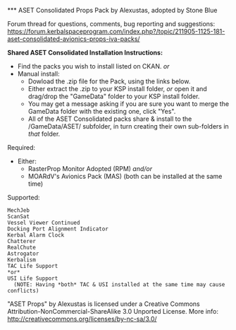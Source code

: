 
*** ASET Consolidated Props Pack by Alexustas, adopted by Stone Blue

Forum thread for questions, comments, bug reporting and suggestions:
https://forum.kerbalspaceprogram.com/index.php?/topic/211905-1125-181-aset-consolidated-avionics-props-iva-packs/

**Shared ASET Consolidated Installation Instructions:**
  - Find the packs you wish to install listed on CKAN.
    *or*
  - Manual install:
    - Dowload the .zip file for the Pack, using the links below.
    - Either extract the .zip to your KSP install folder, *or* open it and drag/drop the "GameData" folder to your KSP install folder.
    - You may get a message asking if you are sure you want to merge the GameData folder with the existing one, click "Yes".
    - All of the ASET Consolidated packs share & install to the /GameData/ASET/ subfolder,
        in turn creating their own sub-folders in *that* folder.

Required:
  - Either:
	- RasterProp Monitor Adopted (RPM)
	 *and/or*
	- MOARdV's Avionics Pack (MAS)
           (both can be installed at the same time)	

Supported:

	MechJeb
	ScanSat
	Vessel Viewer Continued
	Docking Port Alignment Indicator	
	Kerbal Alarm Clock	
	Chatterer
	RealChute	
	Astrogator
	Kerbalism 
	TAC Life Support 
	*or*
	USI Life Support
	  (NOTE: Having *both* TAC & USI installed at the same time may cause conflicts)
	

"ASET Props" by Alexustas is licensed under a Creative Commons Attribution-NonCommercial-ShareAlike 3.0 Unported License.
More info: http://creativecommons.org/licenses/by-nc-sa/3.0/

